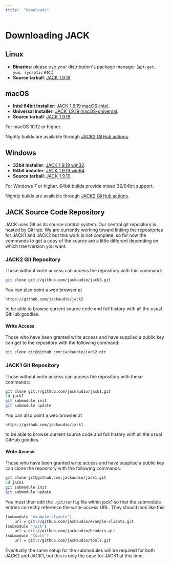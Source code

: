 ```yaml
---
title:  "Downloads"
---
```

# Downloading JACK

## Linux

* **Binaries**: please use your distribution's package manager
(`apt-get, yum, synaptic` etc.)
* **Source tarball**: [JACK 1.9.19].

## macOS

* **Intel 64bit Installer**: [JACK 1.9.19 macOS-intel].
* **Universal Installer**:   [JACK 1.9.19 macOS-universal].
* **Source tarball**:        [JACK 1.9.19].

For macOS 10.12 or higher.

Nightly builds are available through [JACK2 GitHub actions].

## Windows

* **32bit installer**: [JACK 1.9.19 win32].
* **64bit installer**: [JACK 1.9.19 win64].
* **Source tarball**:  [JACK 1.9.19].

For Windows 7 or higher. 64bit builds provide mixed 32/64bit support.

Nightly builds are available through [JACK2 GitHub actions].

## JACK Source Code Repository

JACK uses Git as its source control system. Our central git repository is hosted by GitHub.
We are currently working toward linking the repositories for JACK1 and JACK2 but this work is not complete,
so for now the commands to get a copy of the source are a little different depending on which tree/version you want.

### JACK2 Git Repository

Those without write access can access the repository with this command:

```bash
git clone git://github.com/jackaudio/jack2.git
```

You can also point a web browser at

```
https://github.com/jackaudio/jack2
```

to be able to browse current source code and full history with all the usual
GitHub goodies.

#### Write Access

Those who have been granted write access and have supplied a public key can
get to the repository with the following command:

```bash
git clone git@github.com:jackaudio/jack2.git
```

### JACK1 Git Repository

Those without write access can access the repository with these commands:

```bash
git clone git://github.com/jackaudio/jack1.git
cd jack1
git submodule init
git submodule update
```

You can also point a web browser at

```
https://github.com/jackaudio/jack1
```

to be able to browse current source code and full history with all the usual
GitHub goodies.

#### Write Access

Those who have been granted write access and have supplied a public key can
clone the repository with the following commands:

```bash
git clone git@github.com:jackaudio/jack1.git
cd jack1
git submodule init
git submodule update
```

You must then edit the `.git/config` file within jack1 so that the submodule
entries correctly reference the write-access URL. They should look like this:

```bash
[submodule "example-clients"]
    url = git://github.com/jackaudio/example-clients.git
[submodule "jack"]
    url = git://github.com/jackaudio/headers.git
[submodule "tools"]
    url = git://github.com/jackaudio/tools.git
```

Eventually the same setup for the submodules will be required for both JACK2 and JACK1,
but this is only the case for JACK1 at this time.


[JACK 1.9.19]:                 https://github.com/jackaudio/jack2/archive/v1.9.19.tar.gz
[JACK 1.9.19 macOS-intel]:     https://github.com/jackaudio/jack2-releases/releases/download/v1.9.19/jack2-macOS-intel-v1.9.19.tar.gz
[JACK 1.9.19 macOS-universal]: https://github.com/jackaudio/jack2-releases/releases/download/v1.9.19/jack2-macOS-universal-v1.9.19.tar.gz
[JACK 1.9.19 win32]:           https://github.com/jackaudio/jack2-releases/releases/download/v1.9.19/jack2-win32-v1.9.19.exe
[JACK 1.9.19 win64]:           https://github.com/jackaudio/jack2-releases/releases/download/v1.9.19/jack2-win64-v1.9.19.exe
[JACK2 GitHub actions]:        https://github.com/jackaudio/jack2/actions
